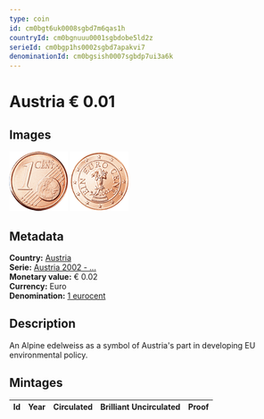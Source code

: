 ```yaml
---
type: coin
id: cm0bgt6uk0008sgbd7m6qas1h
countryId: cm0bgnuuu0001sgbdobe5ld2z
serieId: cm0bgp1hs0002sgbd7apakvi7
denominationId: cm0bgsish0007sgbdp7ui3a6k
---
```


# Austria € 0.01

## Images

![Front image](../../../img/common-2002-001.png) ![Back image1](img/austria-2002-001.png)

## Metadata

**Country:** [Austria](../index.md)\
**Serie:** [Austria 2002 - ...](index.md)\
**Monetary value:** € 0.02\
**Currency:** Euro\
**Denomination:** [1 eurocent](../../Denominations/2-eurocent.md)

## Description

An Alpine edelweiss as a symbol of Austria's part in developing EU environmental policy.

## Mintages

| Id | Year | Circulated | Brilliant Uncirculated | Proof |
| -- | ---- | ---------- | ---------------------- | ----- |
